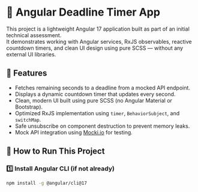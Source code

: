 # 📸 Angular Deadline Timer App

This project is a lightweight Angular 17 application built as part of an initial technical assessment.  
It demonstrates working with Angular services, RxJS observables, reactive countdown timers, and clean UI design using pure SCSS — without any external UI libraries.


## 📌 Features

- Fetches remaining seconds to a deadline from a mocked API endpoint.
- Displays a dynamic countdown timer that updates every second.
- Clean, modern UI built using pure SCSS (no Angular Material or Bootstrap).
- Optimized RxJS implementation using `timer`, `BehaviorSubject`, and `switchMap`.
- Safe unsubscribe on component destruction to prevent memory leaks.
- Mock API integration using [Mocki.io](https://mocki.io) for testing.


## 🚀 How to Run This Project

### 1️⃣ Install Angular CLI (if not already)

```bash
npm install -g @angular/cli@17
